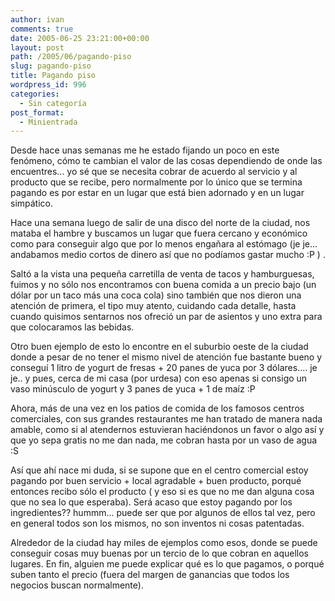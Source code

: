```yaml
---
author: ivan
comments: true
date: 2005-06-25 23:21:00+00:00
layout: post
path: /2005/06/pagando-piso
slug: pagando-piso
title: Pagando piso
wordpress_id: 996
categories:
  - Sin categoría
post_format:
  - Minientrada
---
```


Desde hace unas semanas me he estado fijando un poco en este fenómeno, cómo te cambian el valor de las cosas dependiendo de onde las encuentres... yo sé que se necesita cobrar de acuerdo al servicio y al producto que se recibe, pero normalmente por lo único que se termina pagando es por estar en un lugar que está bien adornado y en un lugar simpático.

Hace una semana luego de salir de una disco del norte de la ciudad, nos mataba el hambre y buscamos un lugar que fuera cercano y económico como para conseguir algo que por lo menos engañara al estómago (je je... andabamos medio cortos de dinero así que no podíamos gastar mucho :P ) .

Saltó a la vista una pequeña carretilla de venta de tacos y hamburguesas, fuimos y no sólo nos encontramos con buena comida a un precio bajo (un dólar por un taco más una coca cola) sino también que nos dieron una atención de primera, el tipo muy atento, cuidando cada detalle, hasta cuando quisimos sentarnos nos ofreció un par de asientos y uno extra para que colocaramos las bebidas.

Otro buen ejemplo de esto lo encontre en el suburbio oeste de la ciudad donde a pesar de no tener el mismo nivel de atención fue bastante bueno y conseguí 1 litro de yogurt de fresas + 20 panes de yuca por 3 dólares.... je je.. y pues, cerca de mi casa (por urdesa) con eso apenas si consigo un vaso minúsculo de yogurt y 3 panes de yuca + 1 de maíz :P

Ahora, más de una vez en los patios de comida de los famosos centros comerciales, con sus grandes restaurantes me han tratado de manera nada amable, como si al atendernos estuvieran haciéndonos un favor o algo así y que yo sepa gratis no me dan nada, me cobran hasta por un vaso de agua :S

Así que ahí nace mi duda, si se supone que en el centro comercial estoy pagando por buen servicio + local agradable + buen producto, porqué entonces recibo sólo el producto ( y eso si es que no me dan alguna cosa que no sea lo que esperaba). Será acaso que estoy pagando por los ingredientes?? hummm... puede ser que por algunos de ellos tal vez, pero en general todos son los mismos, no son inventos ni cosas patentadas.

Alrededor de la ciudad hay miles de ejemplos como esos, donde se puede conseguir cosas muy buenas por un tercio de lo que cobran en aquellos lugares. En fin, alguien me puede explicar qué es lo que pagamos, o porqué suben tanto el precio (fuera del margen de ganancias que todos los negocios buscan normalmente).
